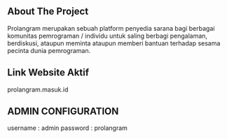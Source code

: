## About The Project

Prolangram merupakan sebuah platform penyedia sarana bagi berbagai komunitas pemrograman / individu 
untuk saling berbagi pengalaman, berdiskusi, ataupun meminta ataupun memberi bantuan terhadap sesama pecinta
dunia pemrograman. 

## Link Website Aktif

prolangram.masuk.id

## ADMIN CONFIGURATION 

username        : admin
password        : prolangram
